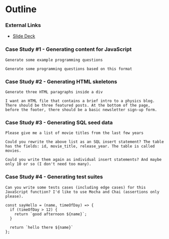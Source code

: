 # Outline

### External Links
* [Slide Deck](https://docs.google.com/presentation/d/1s1PBaXk-0dTc2R1hGiHmmf0xFhpyd6AKNPxLJkHvbMA/edit)

### Case Study #1 - Generating content for JavaScript

```
Generate some example programming questions

Generate some programming questions based on this format
```

### Case Study #2 - Generating HTML skeletons

```
Generate three HTML paragraphs inside a div

I want an HTML file that contains a brief intro to a physics blog. There should be three featured posts. At the bottom of the page, before the footer, there should be a basic newsletter sign-up form.
```

### Case Study #3 - Generating SQL seed data

```
Please give me a list of movie titles from the last few years

Could you rewrite the above list as an SQL insert statement? The table has the fields: id, movie_title, release_year. The table is called movies.

Could you write them again as individual insert statements? And maybe only 10 or so (I don't need too many).
```

### Case Study #4 - Generating test suites

```
Can you write some tests cases (including edge cases) for this JavaScript function? I'd like to use Mocha and Chai (assertions only please).

const sayHello = (name, timeOfDay) => {
  if (timeOfDay > 12) {
    return `good afternoon ${name}`;
  }

  return `hello there ${name}`
};
```
